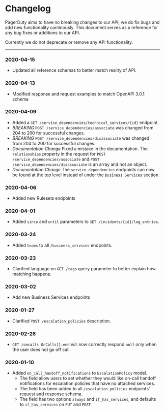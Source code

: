 # Changelog

PagerDuty aims to have no breaking changes to our API, we do fix bugs and add new functionality continously. This document serves as a reference for any bug fixes or additions to our API.

Currently we do not deprecate or remove any API functionality.

----
### 2020-04-15
 - Updated all reference schemas to better match reality of API.

### 2020-04-13
 - Modified response and request examples to match OpenAPI 3.0.1 schema

### 2020-04-09
 - Added a `GET /service_dependencies/technical_services/{id}` endpoint.
 - *BREAKING* `POST /service_dependencies/associate` was changed from 204 to 200 for successful changes.
 - *BREAKING* `POST /service_dependencies/disassociate` was changed from 204 to 200 for successful changes.
 - *Documentation Change* Fixed a mistake in the documentation. The `relationships` property in the request for `POST /service_dependencies/associate` and `POST /service_dependencies/disassociate` is an array and not an object.
 - *Documentation Change* The `service_dependencies` endpoints can now be found at the top level instead of under the `Business Services` section.

### 2020-04-06
 - Added new Rulesets endpoints
 
### 2020-04-01
 - Added `since` and `until` parameters to `GET /incidents/{id}/log_entries`.
 
### 2020-03-24
 - Added `teams` to all `/business_services` endpoints.

### 2020-03-23
 - Clarified language on `GET /tags` query parameter to better explain how matching happens.

### 2020-03-02
 - Add new Business Services endpoints

### 2020-01-27
 - Clarified `POST /escalation_policies` description.

### 2020-02-26
 - `GET /oncalls OnCalls[].end` will now correctly respond `null` only when the user does not go off call.

### 2020-01-10
 - Added `on_call_handoff_notifications` to `EscalationPolicy` model. 
   - The field allow users to set whether they would like on-call handoff notifications for escalation policies that have no attached services.
   - The field has been added to all `/escalation_policies` endpoints' request and response schema.
   - The field has two options `always` and `if_has_services`, and defaults to `if_has_services` on `PUT` and `POST`
